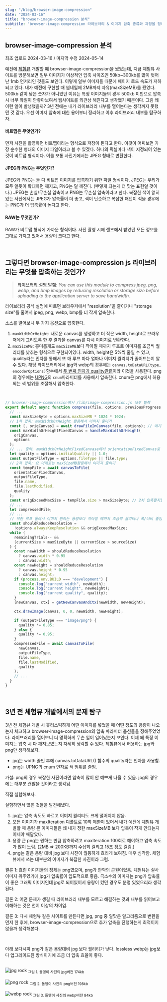 ```yaml
---
slug: "/blog/browser-image-compression"
date: "2024-03-16"
title: "browser-image-compression 분석"
subtitle: "browser-image-compression 라이브러리 & 이미지 압축 종류와 과정을 정리해보자"
---
```


## **browser-image-compression 분석**

<p class="text-time">최초 업로드 2024-03-16 / 마지막 수정 2024-05-14</p>

예전에 [체험뷰](https://chvu.co.kr) 개발할 떄 browser-image-compression을 썼었는데, 지금 체험뷰 사이트를 방문해보면 일부 이미지가 이상적인 압축 사이즈인 50kb~300kb를 많이 벗어난 1mb 언저리인 것들도 보인다. 이렇게 일부 이미지들 때문에 페이지 로드 속도가 저하되고 있다. 내가 예전에 구현할 때 썸네일에 2MB까지 자유(maxSizeMB)를 줬었다. 500kb 같이 낮은 숫자가 아니었던 이유는 특정 이미지들의 경우 500kb 미만으로 압축시 너무 화질이 안좋아보여서 웹사이트를 외관상 해친다고 생각했기 때문이다. 그럼 왜 이런 일이 발생했을까? 3년 전에는 내가 라이브러리 내부를 열어본다는 생각까지 못했던 것 같다. 우선 이미지 압축에 대한 용어부터 정리하고 이후 라이브러리 내부를 탐구하자.

#### **비트맵은 무엇인가?**

먼저 사진을 촬영하면 비트맵이라는 형식으로 저장이 된다고 한다. 이것이 어찌보면 가장 순수한 형태의 이미지 파일이라고 볼 수 있겠다.
하나의 픽셀마다 색이 지정되어 있는 것이 비트맵 형식이다. 이를 보통 사진기에서는 JPEG 형태로 변환한다.

#### **JPEG와 PNG는 무엇인가?**

JPEG와 PNG는 둘 다 비트맵 이미지를 압축하기 위한 파일 형식이다. JPEG는 우리가 모두 알듯이 확대하면 깨지고, PNG는 덜 깨진다. (뿌옇게 되는게 더 맞는 표현일 것이다.)
JPEG는 손실/무손실 압축이고 PNG는 무손실 압축이라고 한다. 복잡한 색이 얽혀있는 사진에서는 JPEG가 압축률이 더 좋고, 색이 단순하고 복잡한 패턴이 적을 경우에는
PNG가 더 압축률이 높다고 한다.

#### **RAW는 무엇인가?**

RAW가 비트맵 형식에 가까운 형식이다. 사진 촬영 시에 렌즈에서 받았던 모든 정보를 그대로 가지고 있어서 용량이 크다고 한다.

<br/>

## **그렇다면 browser-image-compression js 라이브러리는 무엇을 압축하는 것인가?**

> [라이브러리 설명 발췌](https://github.com/Donaldcwl/browser-image-compression?tab=readme-ov-file#readme): _You can use this module to compress jpeg, png, webp, and bmp images by reducing resolution or storage size before uploading to the application server to save bandwidth._

라이브러리 공식 설명에 따르면 브라우저에서 "resolution"을 줄이거나 "storage size"를 줄여서 jpeg, png, webp, bmp를 더 작게 압축한다.

소스를 열어보니 두 가지 옵션으로 압축한다.

1. `maxWidthOrHeight`: 새로운 canvas를 생성하고 더 작은 width, height로 브라우저에게 그리도록 한 후 결과물 canvas를 다시 이미지로 변환한다.
2. `maxSizeMB`: 흥미롭게도 `maxSizeMB`보다 작아질 때까지 루프로 이미지를 조금씩 퀄리티를 낮추는 형식으로 구현되어있다. width, height은 5%씩 줄일 수 있고, quality라는 인자를 통해서 또 매 루프 마다 얼마나 이미지 퀄리티가 줄어드는지 알 수 있다. 해당 라이브러리에서 jpg와 webp의 경우에는 `canvas.toDataURL(type, encoderOptions)`함수에서 [두 번째 인자가 quality관련](https://developer.mozilla.org/en-US/docs/Web/API/HTMLCanvasElement/toDataURL)이라 이것을 사용한다. png의 경우에는 [UPNG](https://github.com/photopea/UPNG.js/blob/f6e5f93da01094b1ffb3cef364abce4d9e758cbf/README.md)의 `cnum`파라미터를 사용해서 압축한다. cnum은 png에서 허용되는 색 범위를 조절해서 압축한다.

<br/>

```js
// browser-image-compression에서 /lib/image-compression.js 내부 발췌
export default async function compress(file, options, previousProgress = 0) {
  // ...
  const maxSizeByte = options.maxSizeMB * 1024 * 1024;
  // 1차 압축: maxWidthOrHeight 활용해서 이미지 줄이기
  const [, origCanvas] = await drawFileInCanvas(file, options); // 여기에서 1차 압축
  const maxWidthOrHeightFixedCanvas = handleMaxWidthOrHeight(
    origCanvas,
    options
  );
  // ... 중략. maxWidthOrHeightFixedCanvase에서 orientationFixedCanvas로 변환. 회전 정보 처리.
  let quality = options.initialQuality || 1.0;
  const outputFileType = options.fileType || file.type;
  // 2차 압축: 요 아래로는 maxSizeMB활용해서 이미지 줄이기
  const tempFile = await canvasToFile(
    orientationFixedCanvas,
    outputFileType,
    file.name,
    file.lastModified,
    quality
  );
  const origExceedMaxSize = tempFile.size > maxSizeByte; // 2차 압축할지말지 결정.
  // ...
  let compressedFile;
  // ...
  // 무한 루프 돌려서 이미지 원하는 용량보다 작아질 때까지 조금씩 퀄리티나 폭/너비 줄임.
  const shouldReduceResolution =
    !options.alwaysKeepResolution && origExceedMaxSize;
  while (
    remainingTrials-- &&
    (currentSize > maxSizeByte || currentSize > sourceSize)
  ) {
    const newWidth = shouldReduceResolution
      ? canvas.width * 0.95
      : canvas.width;
    const newHeight = shouldReduceResolution
      ? canvas.height * 0.95
      : canvas.height;
    if (process.env.BUILD === "development") {
      console.log("current width", newWidth);
      console.log("current height", newHeight);
      console.log("current quality", quality);
    }
    [newCanvas, ctx] = getNewCanvasAndCtx(newWidth, newHeight);

    ctx.drawImage(canvas, 0, 0, newWidth, newHeight);

    if (outputFileType === "image/png") {
      quality *= 0.85;
    } else {
      quality *= 0.95;
    }
    compressedFile = await canvasToFile(
      newCanvas,
      outputFileType,
      file.name,
      file.lastModified,
      quality
    );
    // ...
  }
}
```

<br/>

## **3년 전 체험뷰 개발에서의 문제 탐구**

3년 전 체험뷰 개발 시 휴리스틱하게 어떤 이미지를 넣었을 때 어떤 정도의 용량이 나오는지 체크하고 browser-image-compression의 압축 파라미터 옵션들을 정해주었었다. 라이브러리를 열어보니 더 명확하게 무슨 일이 일어났는지 보인다.
이제 왜 특정 이미지는 압축 시 다 깨져보였는지 자세히 생각할 수 있다. 체험뷰에서 허용하는 jpg와 png만 생각해보자.

- jpg는 width 줄인 후에 canvas.toDataURL() 함수의 quality라는 인자를 사용함.
- png는 UPNG의 cnum 인자로 색 범위를 줄임.

<span class="text-skyblue">가설: png의 경우 복잡한 사진이라면 압축이 많이 안 예쁘게 나올 수 있음. jpg의 경우에는 대부분 괜찮을 것이라고 생각됨.</span>

직접 실험해보자.

실험하면서 많은 것들을 발견해냈다.

1. jpg는 압축 속도도 빠르고 이미지 퀄리티도 크게 떨어지지 않음.
2. 모든 이미지가 maxIteration 디폴트로 10회 제한이 있어서 내가 예전에 체험뷰 개발할 때 용량 큰 이미지들은 왜 내가 정한 maxSizeMB 보다 압축이 작게 안되는지 이제야 깨달았다.
3. 용량 큰 png는 원하는 만큼 압축하려고 maxIteration 100회로 해야하고 압축 속도가 많이 느림. (2MB => 200KB까지 수십회 걸리고 15초 정도 걸림.)
4. png는 같은 용량 대비 jpg 보다 사진이 월등하게 흐리게 보여짐. 매우 심각함. 체험뷰에서 쓰는 대부분의 이미지가 복잡한 사진이라 그럼.

<span class="text-orange">결론 1: 흐린 이미지들의 정체는 png였으며, png가 만악의 근원이었음. 체험뷰는 실사이미지 위주였기에 jpg가 압축률이 압도적으로 좋음. 극소수의 이미지는 png가 압축률이 좋은 그래픽 이미지인데 jpg로 되어있어서 용량이 컸던 경우도 분명 있었으리라 생각된다. </span>

<span class="text-orange">결론 2: 어떤 문제가 생길 때 라이브러리 내부를 모르고 해결하는 것과 내부를 읽어보고 이해하는 것은 천지 이상의 차이임.</span>

<span class="text-orange">결론 3: 다시 체험뷰 같은 사이트를 만든다면 jpg, png 중 알맞은 알고리즘으로 변환을 먼저 한 후에, browser-image-compression으로 추가 압축을 진행하는게 최적이지 않을까 생각해본다.</span>

<br/>

아래 보다시피 png가 같은 용량대비 jpg 보다 퀄리티가 낮다. lossless webp는 jpg보다 업그레이드된 방식이기에 조금 더 압축 효율이 좋다.

<br/>

<div class="image-container">
  <img class="md-image" src="https://d1ykeqyorqdego.cloudfront.net/new-assets/rock.jpg" alt="jpg rock"/>
  <sub class>그림 1. 돌멩이 사진의 jpg버전 174kb</sub>
</div>

<br/>

<div class="image-container">
  <img class="md-image" src="https://d1ykeqyorqdego.cloudfront.net/new-assets/rock.png" alt="png rock"/>
  <sub class>그림 2. 돌멩이 사진의 png버전 198kb</sub>
</div>

<br/>

<div class="image-container">
  <img class="md-image" src="https://d1ykeqyorqdego.cloudfront.net/new-assets/rock.webp" alt="webp rock"/>
  <sub class>그림 3. 돌멩이 사진의 webp버전 84kb</sub>
</div>
